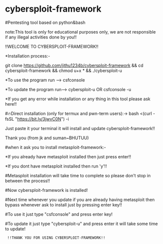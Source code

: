 # cybersploit-framework
#Pentesting tool based on python&bash

 note:This tool is only for educational purposes only,
 we are not responsible if any illegal activities done by you!!

!!WELCOME TO CYBERSPLOIT-FRAMEWORK!!

*Installation process:-

 git clone https://github.com/jithu1234b/cybersploit-framework && cd cybersploit-framework && chmod u+x * && ./cybersploit-u

*To use the program run --> csfconsole

*To update the program run--> cybersploit-u 
   OR   csfconsole -u

*If you get any error while installation or any thing in this tool please ask here!!


#🔥Direct installation (only for termux and pwn-term users):->  bash <(curl -fsSL "https://bit.ly/3jwvC0N") -i

Just paste it your terminal it will install and update cybersploit-framework!!

Thank you (from jk and suman~BHUTUU)

#when it ask you to install metasploit-framework:-

*If you already have metasploit installed then just press enter!!

*If you dont have metasploit installed then run 'y'!!

#Metasploit installation will take time to complete so please don't stop in between the process!!

#Now cybersploit-framework is installed!

#Next time whenever you update if you are already having metasploit then bypass whenever ask to install just by pressing enter key!!

#To use it just type "csfconsole" and press enter key!

#To update it just type "cybersploit-u" and press enter
it will take some time to update!

     !!THANK YOU FOR USING CYBERSPLOIT-FRAMEWORK!!
